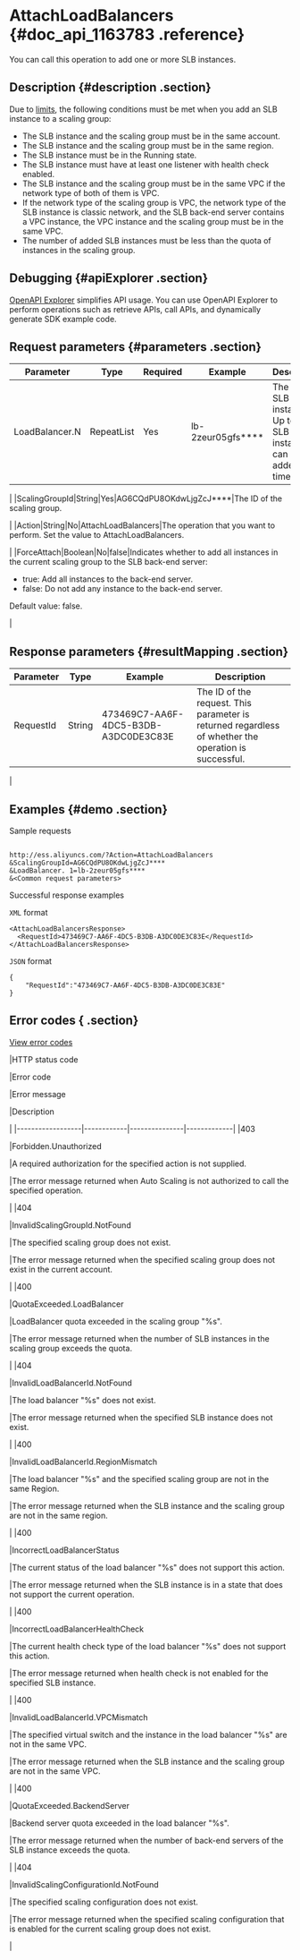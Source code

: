 # AttachLoadBalancers {#doc_api_1163783 .reference}

You can call this operation to add one or more SLB instances.

## Description {#description .section}

Due to [limits](~~32459~~), the following conditions must be met when you add an SLB instance to a scaling group:

-   The SLB instance and the scaling group must be in the same account.
-   The SLB instance and the scaling group must be in the same region.
-   The SLB instance must be in the Running state.
-   The SLB instance must have at least one listener with health check enabled.
-   The SLB instance and the scaling group must be in the same VPC if the network type of both of them is VPC.
-   If the network type of the scaling group is VPC, the network type of the SLB instance is classic network, and the SLB back-end server contains a VPC instance, the VPC instance and the scaling group must be in the same VPC.
-   The number of added SLB instances must be less than the quota of instances in the scaling group.

## Debugging {#apiExplorer .section}

[OpenAPI Explorer](https://api.aliyun.com/#product=Ess&api=AttachLoadBalancers) simplifies API usage. You can use OpenAPI Explorer to perform operations such as retrieve APIs, call APIs, and dynamically generate SDK example code.

## Request parameters {#parameters .section}

|Parameter|Type|Required|Example|Description|
|---------|----|--------|-------|-----------|
|LoadBalancer.N|RepeatList|Yes|lb-2zeur05gfs\*\*\*\*|The IDs of SLB instances. Up to five SLB instances can be added at a time.

 |
|ScalingGroupId|String|Yes|AG6CQdPU8OKdwLjgZcJ\*\*\*\*|The ID of the scaling group.

 |
|Action|String|No|AttachLoadBalancers|The operation that you want to perform. Set the value to AttachLoadBalancers.

 |
|ForceAttach|Boolean|No|false|Indicates whether to add all instances in the current scaling group to the SLB back-end server:

 -   true: Add all instances to the back-end server.
-   false: Do not add any instance to the back-end server.

 Default value: false.

 |

## Response parameters {#resultMapping .section}

|Parameter|Type|Example|Description |
|---------|----|-------|------------|
|RequestId|String|473469C7-AA6F-4DC5-B3DB-A3DC0DE3C83E|The ID of the request. This parameter is returned regardless of whether the operation is successful.

 |

## Examples {#demo .section}

Sample requests

``` {#request_demo}

http://ess.aliyuncs.com/?Action=AttachLoadBalancers
&ScalingGroupId=AG6CQdPU8OKdwLjgZcJ****
&LoadBalancer. 1=lb-2zeur05gfs****
&<Common request parameters>

```

Successful response examples

`XML` format

``` {#xml_return_success_demo}
<AttachLoadBalancersResponse>
  <RequestId>473469C7-AA6F-4DC5-B3DB-A3DC0DE3C83E</RequestId> 
</AttachLoadBalancersResponse>

```

`JSON` format

``` {#json_return_success_demo}
{
	"RequestId":"473469C7-AA6F-4DC5-B3DB-A3DC0DE3C83E"
}
```

## Error codes { .section}

[View error codes](https://error-center.aliyun.com/status/product/Ess)

|HTTP status code

|Error code

|Error message

|Description

|
|------------------|------------|---------------|-------------|
|403

|Forbidden.Unauthorized

|A required authorization for the specified action is not supplied.

|The error message returned when Auto Scaling is not authorized to call the specified operation.

|
|404

|InvalidScalingGroupId.NotFound

|The specified scaling group does not exist.

|The error message returned when the specified scaling group does not exist in the current account.

|
|400

|QuotaExceeded.LoadBalancer

|LoadBalancer quota exceeded in the scaling group "%s".

|The error message returned when the number of SLB instances in the scaling group exceeds the quota.

|
|404

|InvalidLoadBalancerId.NotFound

|The load balancer "%s" does not exist.

|The error message returned when the specified SLB instance does not exist.

|
|400

|InvalidLoadBalancerId.RegionMismatch

|The load balancer "%s" and the specified scaling group are not in the same Region.

|The error message returned when the SLB instance and the scaling group are not in the same region.

|
|400

|IncorrectLoadBalancerStatus

|The current status of the load balancer "%s" does not support this action.

|The error message returned when the SLB instance is in a state that does not support the current operation.

|
|400

|IncorrectLoadBalancerHealthCheck

|The current health check type of the load balancer "%s" does not support this action.

|The error message returned when health check is not enabled for the specified SLB instance.

|
|400

|InvalidLoadBalancerId.VPCMismatch

|The specified virtual switch and the instance in the load balancer "%s" are not in the same VPC.

|The error message returned when the SLB instance and the scaling group are not in the same VPC.

|
|400

|QuotaExceeded.BackendServer

|Backend server quota exceeded in the load balancer "%s".

|The error message returned when the number of back-end servers of the SLB instance exceeds the quota.

|
|404

|InvalidScalingConfigurationId.NotFound

|The specified scaling configuration does not exist.

|The error message returned when the specified scaling configuration that is enabled for the current scaling group does not exist.

|

